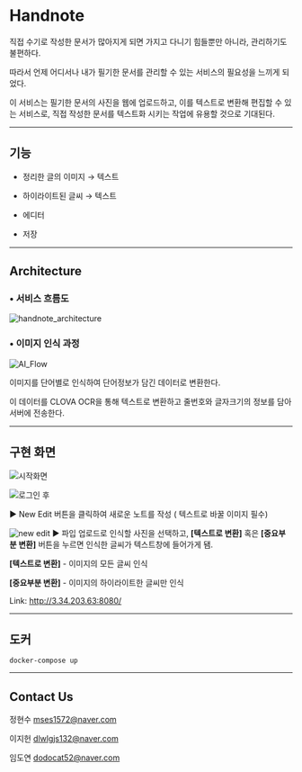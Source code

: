 # Handnote

직접 수기로 작성한 문서가 많아지게 되면 가지고 다니기 힘들뿐만 아니라, 관리하기도 불편하다. 

따라서 언제 어디서나 내가 필기한 문서를 관리할 수 있는 서비스의 필요성을 느끼게 되었다. 

이 서비스는 필기한 문서의 사진을 웹에 업로드하고, 이를 텍스트로 변환해 편집할 수 있는 서비스로, 직접 작성한 문서를 텍스트화 시키는 작업에 유용할 것으로 기대된다.

---------------------------------

## 기능

- 정리한 글의 이미지 → 텍스트

- 하이라이트된 글씨 → 텍스트

- 에디터

- 저장

-----------------------------------

## Architecture

### • 서비스 흐름도    

![handnote_architecture](https://user-images.githubusercontent.com/36119144/91645698-24118f00-ea82-11ea-8f14-52ce43a7ca30.png)

### • 이미지 인식 과정

![AI_Flow](https://user-images.githubusercontent.com/36119144/91645283-d21b3a00-ea7e-11ea-8227-a0565573323d.png)  

이미지를 단어별로 인식하여 단어정보가 담긴 데이터로 변환한다.

이 데이터를 CLOVA OCR을 통해 텍스트로 변환하고 줄번호와 글자크기의 정보를 담아 서버에 전송한다.

-----------------------------------

## 구현 화면

![시작화면](https://user-images.githubusercontent.com/42924998/91634920-44642e00-ea2f-11ea-8c51-40cdce790b28.png)  


![로그인 후](https://user-images.githubusercontent.com/42924998/91634955-7d9c9e00-ea2f-11ea-9c49-f127f43786db.png)

▶  New Edit 버튼을 클릭하여 새로운 노트를 작성 ( 텍스트로 바꿀 이미지 필수)  



![new edit](https://user-images.githubusercontent.com/42924998/91634958-81302500-ea2f-11ea-899a-39c4e53210a8.png)
▶  파입 업로드로 인식할 사진을 선택하고, **[텍스트로 변환]** 혹은 **[중요부분 변환]** 버튼을 누르면 인식한 글씨가 텍스트창에 들어가게 됌.  

**[텍스트로 변환]** - 이미지의 모든 글씨 인식

**[중요부분 변환]** - 이미지의 하이라이트한 글씨만 인식  
  
Link: http://3.34.203.63:8080/

--------------------------------------

## 도커

`docker-compose up`

--------------------------------------

## Contact Us

정현수 <mses1572@naver.com>

이지헌 <dlwlgjs132@naver.com>

임도연 <dodocat52@naver.com>

